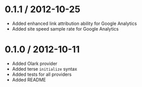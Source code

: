 0.1.1 / 2012-10-25
==================

* Added enhanced link attribution ability for Google Analytics
* Added site speed sample rate for Google Analytics

0.1.0 / 2012-10-11 
==================

* Added Olark provider
* Added terse `initialize` syntax
* Added tests for all providers
* Added README

